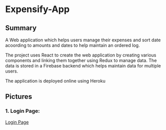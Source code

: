 # Expensify-App

## Summary

A Web application which helps users manage their expenses and sort date acoording to amounts and dates to help maintain an ordered log. 

The project uses React to create the web application by creating various components and linking them together using Redux to manage data. The data is stored in a Firebase backend which helps maintain data for multiple users.

The application is deployed online using Heroku

## Pictures

### 1. Login Page:

[Login Page](https://github.com/Srinivas-Natarajan/Expensify-App/tree/main/images/login_page.png?raw=true)
